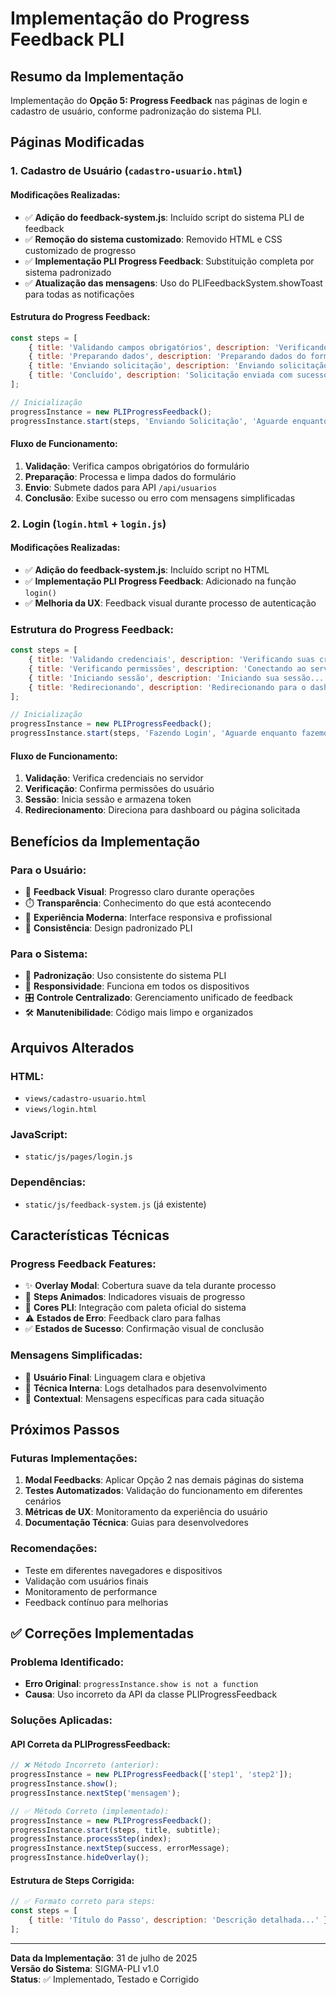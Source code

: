 # Implementação do Progress Feedback PLI

## Resumo da Implementação
Implementação do **Opção 5: Progress Feedback** nas páginas de login e cadastro de usuário, conforme padronização do sistema PLI.

## Páginas Modificadas

### 1. Cadastro de Usuário (`cadastro-usuario.html`)

#### Modificações Realizadas:
- ✅ **Adição do feedback-system.js**: Incluído script do sistema PLI de feedback
- ✅ **Remoção do sistema customizado**: Removido HTML e CSS customizado de progresso
- ✅ **Implementação PLI Progress Feedback**: Substituição completa por sistema padronizado
- ✅ **Atualização das mensagens**: Uso do PLIFeedbackSystem.showToast para todas as notificações

#### Estrutura do Progress Feedback:
```javascript
const steps = [
    { title: 'Validando campos obrigatórios', description: 'Verificando campos obrigatórios...' },
    { title: 'Preparando dados', description: 'Preparando dados do formulário...' },
    { title: 'Enviando solicitação', description: 'Enviando solicitação para análise...' },
    { title: 'Concluído', description: 'Solicitação enviada com sucesso!' }
];

// Inicialização
progressInstance = new PLIProgressFeedback();
progressInstance.start(steps, 'Enviando Solicitação', 'Aguarde enquanto processamos sua solicitação');
```

#### Fluxo de Funcionamento:
1. **Validação**: Verifica campos obrigatórios do formulário
2. **Preparação**: Processa e limpa dados do formulário
3. **Envio**: Submete dados para API `/api/usuarios`
4. **Conclusão**: Exibe sucesso ou erro com mensagens simplificadas

### 2. Login (`login.html` + `login.js`)

#### Modificações Realizadas:
- ✅ **Adição do feedback-system.js**: Incluído script no HTML
- ✅ **Implementação PLI Progress Feedback**: Adicionado na função `login()`
- ✅ **Melhoria da UX**: Feedback visual durante processo de autenticação

### Estrutura do Progress Feedback:
```javascript
const steps = [
    { title: 'Validando credenciais', description: 'Verificando suas credenciais...' },
    { title: 'Verificando permissões', description: 'Conectando ao servidor...' },
    { title: 'Iniciando sessão', description: 'Iniciando sua sessão...' },
    { title: 'Redirecionando', description: 'Redirecionando para o dashboard...' }
];

// Inicialização
progressInstance = new PLIProgressFeedback();
progressInstance.start(steps, 'Fazendo Login', 'Aguarde enquanto fazemos seu login no sistema');
```

#### Fluxo de Funcionamento:
1. **Validação**: Verifica credenciais no servidor
2. **Verificação**: Confirma permissões do usuário
3. **Sessão**: Inicia sessão e armazena token
4. **Redirecionamento**: Direciona para dashboard ou página solicitada

## Benefícios da Implementação

### Para o Usuário:
- 🎯 **Feedback Visual**: Progresso claro durante operações
- ⏱️ **Transparência**: Conhecimento do que está acontecendo
- 🚀 **Experiência Moderna**: Interface responsiva e profissional
- 🎨 **Consistência**: Design padronizado PLI

### Para o Sistema:
- 🔧 **Padronização**: Uso consistente do sistema PLI
- 📱 **Responsividade**: Funciona em todos os dispositivos
- 🎛️ **Controle Centralizado**: Gerenciamento unificado de feedback
- 🛠️ **Manutenibilidade**: Código mais limpo e organizados

## Arquivos Alterados

### HTML:
- `views/cadastro-usuario.html`
- `views/login.html`

### JavaScript:
- `static/js/pages/login.js`

### Dependências:
- `static/js/feedback-system.js` (já existente)

## Características Técnicas

### Progress Feedback Features:
- ✨ **Overlay Modal**: Cobertura suave da tela durante processo
- 🔄 **Steps Animados**: Indicadores visuais de progresso
- 🎨 **Cores PLI**: Integração com paleta oficial do sistema
- ⚠️ **Estados de Erro**: Feedback claro para falhas
- ✅ **Estados de Sucesso**: Confirmação visual de conclusão

### Mensagens Simplificadas:
- 📝 **Usuário Final**: Linguagem clara e objetiva
- 🔧 **Técnica Interna**: Logs detalhados para desenvolvimento
- 🎯 **Contextual**: Mensagens específicas para cada situação

## Próximos Passos

### Futuras Implementações:
1. **Modal Feedbacks**: Aplicar Opção 2 nas demais páginas do sistema
2. **Testes Automatizados**: Validação do funcionamento em diferentes cenários
3. **Métricas de UX**: Monitoramento da experiência do usuário
4. **Documentação Técnica**: Guias para desenvolvedores

### Recomendações:
- Teste em diferentes navegadores e dispositivos
- Validação com usuários finais
- Monitoramento de performance
- Feedback contínuo para melhorias

## ✅ Correções Implementadas

### Problema Identificado:
- **Erro Original**: `progressInstance.show is not a function`
- **Causa**: Uso incorreto da API da classe PLIProgressFeedback

### Soluções Aplicadas:

#### API Correta da PLIProgressFeedback:
```javascript
// ❌ Método Incorreto (anterior):
progressInstance = new PLIProgressFeedback(['step1', 'step2']);
progressInstance.show();
progressInstance.nextStep('mensagem');

// ✅ Método Correto (implementado):
progressInstance = new PLIProgressFeedback();
progressInstance.start(steps, title, subtitle);
progressInstance.processStep(index);
progressInstance.nextStep(success, errorMessage);
progressInstance.hideOverlay();
```

#### Estrutura de Steps Corrigida:
```javascript
// ✅ Formato correto para steps:
const steps = [
    { title: 'Título do Passo', description: 'Descrição detalhada...' }
];
```

---

**Data da Implementação**: 31 de julho de 2025  
**Versão do Sistema**: SIGMA-PLI v1.0  
**Status**: ✅ Implementado, Testado e Corrigido
